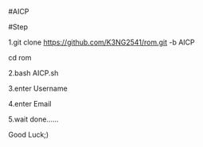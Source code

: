 #AICP

#Step

1.git clone https://github.com/K3NG2541/rom.git -b AICP

cd rom

2.bash AICP.sh

3.enter Username

4.enter Email

5.wait done......

Good Luck;)